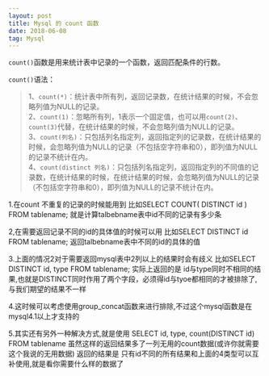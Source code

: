```yaml
---
layout: post
title: Mysql 的 count 函数
date: 2018-06-08
tag: Mysql
---
```


```count()```函数是用来统计表中记录的一个函数，返回匹配条件的行数。

```count()```语法：
>1、```count(*)```：统计表中所有列，返回记录数，在统计结果的时候，不会忽略列值为NULL的记录。  
>2、```count(1)```：忽略所有列，1表示一个固定值，也可以用```count(2)```、```count(3)```代替，在统计结果的时候，不会忽略列值为NULL的记录。  
>3、```count(列名)```：只包括列名指定列，返回指定列的记录数，在统计结果的时候，会忽略列值为NULL的记录（不包括空字符串和0），即列值为NULL的记录不统计在内。  
>4、```count(distinct 列名)```：只包括列名指定列，返回指定列的不同值的记录数，在统计结果的时候，在统计结果的时候，会忽略列值为NULL的记录（不包括空字符串和0），即列值为NULL的记录不统计在内。

1.在count 不重复的记录的时候能用到
比如SELECT COUNT( DISTINCT id ) FROM tablename;
就是计算talbebname表中id不同的记录有多少条

2,在需要返回记录不同的id的具体值的时候可以用
比如SELECT DISTINCT id FROM tablename;
返回talbebname表中不同的id的具体的值

3.上面的情况2对于需要返回mysql表中2列以上的结果时会有歧义
比如SELECT DISTINCT id, type FROM tablename;
实际上返回的是 id与type同时不相同的结果,也就是DISTINCT同时作用了两个字段，必须得id与tyoe都相同的才被排除了,与我们期望的结果不一样

4.这时候可以考虑使用group_concat函数来进行排除,不过这个mysql函数是在mysql4.1以上才支持的

5.其实还有另外一种解决方式,就是使用
SELECT id, type, count(DISTINCT id) FROM tablename
虽然这样的返回结果多了一列无用的count数据(或许你就需要这个我说的无用数据)
返回的结果是 只有id不同的所有结果和上面的4类型可以互补使用,就是看你需要什么样的数据了
